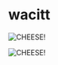 # wacitt

![CHEESE!](https://user-images.githubusercontent.com/92762767/189771730-ebc9221b-3d19-464b-b8cb-d5dd2f38accc.png)

![CHEESE!](https://user-images.githubusercontent.com/92762767/189772147-4609b826-4745-4128-975c-c1e759266828.png)
